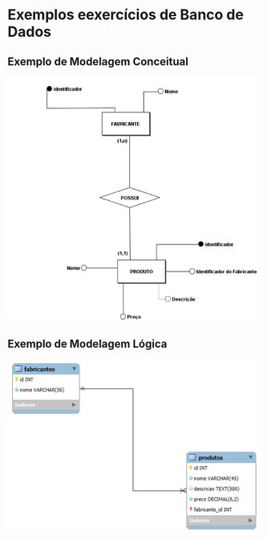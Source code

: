 # Exemplos eexercícios de Banco de Dados

## Exemplo de Modelagem Conceitual

![Entidades, atributos e relacionamento](modelagem-conceitual/modelo-conceitual.png)

## Exemplo de Modelagem Lógica

![Tables, colunas e relacionamento](modelagem-logica/modelo-logico.png)